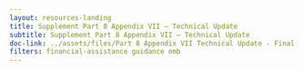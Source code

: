 ```yaml
---
layout: resources-landing
title: Supplement Part 8 Appendix VII – Technical Update
subtitle: Supplement Part 8 Appendix VII – Technical Update
doc-link: ../assets/files/Part 8 Appendix VII Technical Update - Final 04 04 22.pdf
filters: financial-assistance guidance omb
---
```

